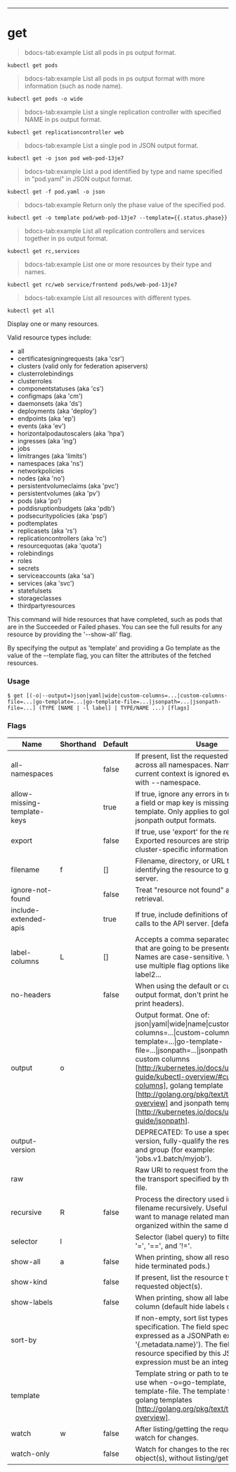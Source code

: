 ------------

# get

>bdocs-tab:example List all pods in ps output format.

```bdocs-tab:example_shell
kubectl get pods
```

>bdocs-tab:example List all pods in ps output format with more information (such as node name).

```bdocs-tab:example_shell
kubectl get pods -o wide
```

>bdocs-tab:example List a single replication controller with specified NAME in ps output format.

```bdocs-tab:example_shell
kubectl get replicationcontroller web
```

>bdocs-tab:example List a single pod in JSON output format.

```bdocs-tab:example_shell
kubectl get -o json pod web-pod-13je7
```

>bdocs-tab:example List a pod identified by type and name specified in "pod.yaml" in JSON output format.

```bdocs-tab:example_shell
kubectl get -f pod.yaml -o json
```

>bdocs-tab:example Return only the phase value of the specified pod.

```bdocs-tab:example_shell
kubectl get -o template pod/web-pod-13je7 --template={{.status.phase}}
```

>bdocs-tab:example List all replication controllers and services together in ps output format.

```bdocs-tab:example_shell
kubectl get rc,services
```

>bdocs-tab:example List one or more resources by their type and names.

```bdocs-tab:example_shell
kubectl get rc/web service/frontend pods/web-pod-13je7
```

>bdocs-tab:example List all resources with different types.

```bdocs-tab:example_shell
kubectl get all
```


Display one or many resources. 

Valid resource types include: 

  * all  
  * certificatesigningrequests (aka 'csr')  
  * clusters (valid only for federation apiservers)  
  * clusterrolebindings  
  * clusterroles  
  * componentstatuses (aka 'cs')  
  * configmaps (aka 'cm')  
  * daemonsets (aka 'ds')  
  * deployments (aka 'deploy')  
  * endpoints (aka 'ep')  
  * events (aka 'ev')  
  * horizontalpodautoscalers (aka 'hpa')  
  * ingresses (aka 'ing')  
  * jobs  
  * limitranges (aka 'limits')  
  * namespaces (aka 'ns')  
  * networkpolicies  
  * nodes (aka 'no')  
  * persistentvolumeclaims (aka 'pvc')  
  * persistentvolumes (aka 'pv')  
  * pods (aka 'po')  
  * poddisruptionbudgets (aka 'pdb')  
  * podsecuritypolicies (aka 'psp')  
  * podtemplates  
  * replicasets (aka 'rs')  
  * replicationcontrollers (aka 'rc')  
  * resourcequotas (aka 'quota')  
  * rolebindings  
  * roles  
  * secrets  
  * serviceaccounts (aka 'sa')  
  * services (aka 'svc')  
  * statefulsets  
  * storageclasses  
  * thirdpartyresources  

This command will hide resources that have completed, such as pods that are in the Succeeded or Failed phases. You can see the full results for any resource by providing the '--show-all' flag. 

By specifying the output as 'template' and providing a Go template as the value of the --template flag, you can filter the attributes of the fetched resources.

### Usage

`$ get [(-o|--output=)json|yaml|wide|custom-columns=...|custom-columns-file=...|go-template=...|go-template-file=...|jsonpath=...|jsonpath-file=...] (TYPE [NAME | -l label] | TYPE/NAME ...) [flags]`



### Flags

Name | Shorthand | Default | Usage
---- | --------- | ------- | ----- 
all-namespaces |  | false | If present, list the requested object(s) across all namespaces. Namespace in current context is ignored even if specified with --namespace. 
allow-missing-template-keys |  | true | If true, ignore any errors in templates when a field or map key is missing in the template. Only applies to golang and jsonpath output formats. 
export |  | false | If true, use 'export' for the resources.  Exported resources are stripped of cluster-specific information. 
filename | f | [] | Filename, directory, or URL to files identifying the resource to get from a server. 
ignore-not-found |  | false | Treat "resource not found" as a successful retrieval. 
include-extended-apis |  | true | If true, include definitions of new APIs via calls to the API server. [default true] 
label-columns | L | [] | Accepts a comma separated list of labels that are going to be presented as columns. Names are case-sensitive. You can also use multiple flag options like -L label1 -L label2... 
no-headers |  | false | When using the default or custom-column output format, don't print headers (default print headers). 
output | o |  | Output format. One of: json&#124;yaml&#124;wide&#124;name&#124;custom-columns=...&#124;custom-columns-file=...&#124;go-template=...&#124;go-template-file=...&#124;jsonpath=...&#124;jsonpath-file=... See custom columns [http://kubernetes.io/docs/user-guide/kubectl-overview/#custom-columns], golang template [http://golang.org/pkg/text/template/#pkg-overview] and jsonpath template [http://kubernetes.io/docs/user-guide/jsonpath]. 
output-version |  |  | DEPRECATED: To use a specific API version, fully-qualify the resource, version, and group (for example: 'jobs.v1.batch/myjob'). 
raw |  |  | Raw URI to request from the server.  Uses the transport specified by the kubeconfig file. 
recursive | R | false | Process the directory used in -f, --filename recursively. Useful when you want to manage related manifests organized within the same directory. 
selector | l |  | Selector (label query) to filter on, supports '=', '==', and '!='. 
show-all | a | false | When printing, show all resources (default hide terminated pods.) 
show-kind |  | false | If present, list the resource type for the requested object(s). 
show-labels |  | false | When printing, show all labels as the last column (default hide labels column) 
sort-by |  |  | If non-empty, sort list types using this field specification.  The field specification is expressed as a JSONPath expression (e.g. '{.metadata.name}'). The field in the API resource specified by this JSONPath expression must be an integer or a string. 
template |  |  | Template string or path to template file to use when -o=go-template, -o=go-template-file. The template format is golang templates [http://golang.org/pkg/text/template/#pkg-overview]. 
watch | w | false | After listing/getting the requested object, watch for changes. 
watch-only |  | false | Watch for changes to the requested object(s), without listing/getting first. 


